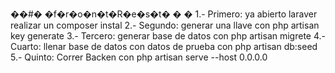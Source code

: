 ��#� �f�r�o�n�t�R�e�s�t�
�
�
  1.- Primero: ya abierto laraver realizar un composer instal
  2.- Segundo: generar una llave con php artisan key generate
  3.- Tercero: generar base de datos con php artisan migrete
  4.- Cuarto: llenar base de datos con datos de prueba con  php artisan db:seed    
  5.- Quinto: Correr Backen con  php artisan serve --host 0.0.0.0
